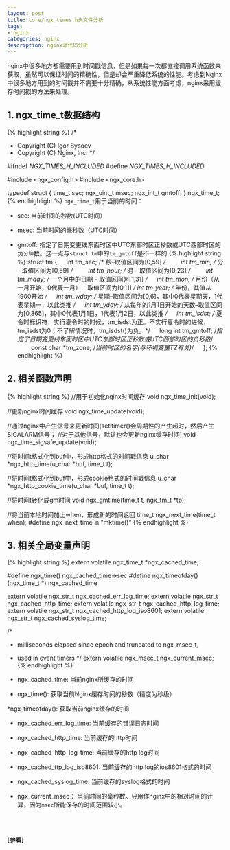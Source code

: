 ```yaml
---
layout: post
title: core/ngx_times.h头文件分析
tags:
- nginx
categories: nginx
description: nginx源代码分析
---
```



nginx中很多地方都需要用到时间戳信息，但是如果每一次都直接调用系统函数来获取，虽然可以保证时间的精确性，但是却会严重降低系统的性能。考虑到Nginx中很多地方用到的时间戳并不需要十分精确，从系统性能方面考虑，nginx采用缓存时间戳的方法来处理。


<!-- more -->

## 1. ngx_time_t数据结构
{% highlight string %}
/*
 * Copyright (C) Igor Sysoev
 * Copyright (C) Nginx, Inc.
 */


#ifndef _NGX_TIMES_H_INCLUDED_
#define _NGX_TIMES_H_INCLUDED_


#include <ngx_config.h>
#include <ngx_core.h>


typedef struct {
    time_t      sec;
    ngx_uint_t  msec;
    ngx_int_t   gmtoff;
} ngx_time_t;
{% endhighlight %}
```ngx_time_t```用于当前的时间：

* sec: 当前时间的秒数(UTC时间）

* msec: 当前时间的毫秒数（UTC时间）

* gmtoff: 指定了日期变更线东面时区中UTC东部时区正秒数或UTC西部时区的负```分钟```数。这一点与```struct tm```中的```tm_gmtoff```是不一样的
{% highlight string %}
struct tm 
{ 　
int tm_sec;		 /* 秒–取值区间为[0,59] */ 　　
int tm_min; 		 /* 分 - 取值区间为[0,59] */ 　　
int tm_hour; 	         /* 时 - 取值区间为[0,23] */ 　　
int tm_mday;		 /* 一个月中的日期 - 取值区间为[1,31] */ 　
int tm_mon;		 /* 月份（从一月开始，0代表一月） - 取值区间为[0,11] */ 
int tm_year; 	         /* 年份，其值从1900开始 */ 　
int tm_wday; 	         /* 星期–取值区间为[0,6]，其中0代表星期天，1代表星期一，以此类推 */ 　
int tm_yday; 	         /* 从每年的1月1日开始的天数–取值区间为[0,365]，其中0代表1月1日，1代表1月2日，以此类推 */ 　
int tm_isdst; 	         /* 夏令时标识符，实行夏令时的时候，tm_isdst为正。不实行夏令时的进候，tm_isdst为0；不了解情况时，tm_isdst()为负。*/ 　
long int tm_gmtoff;	 /*指定了日期变更线东面时区中UTC东部时区正秒数或UTC西部时区的负秒数*/ 　　
const char *tm_zone;     /*当前时区的名字(与环境变量TZ有关)*/ 　
}; 
{% endhighlight %}


## 2. 相关函数声明
{% highlight string %}
//用于初始化nginx时间缓存
void ngx_time_init(void);

//更新nginx时间缓存
void ngx_time_update(void);

//通过nginx中产生信号来更新时间(setitimer()会周期性的产生超时，然后产生SIGALARM信号；
//对于其他信号，默认也会更新nginx缓存时间)
void ngx_time_sigsafe_update(void);

//将时间t格式化到buf中，形成http格式的时间戳信息
u_char *ngx_http_time(u_char *buf, time_t t);


//将时间t格式化到buf中，形成cookie格式的时间戳信息
u_char *ngx_http_cookie_time(u_char *buf, time_t t);

//将时间t转化成gm时间
void ngx_gmtime(time_t t, ngx_tm_t *tp);

//将当前本地时间加上when，形成新的时间返回
time_t ngx_next_time(time_t when);
#define ngx_next_time_n      "mktime()"
{% endhighlight %}


## 3. 相关全局变量声明
{% highlight string %}
extern volatile ngx_time_t  *ngx_cached_time;

#define ngx_time()           ngx_cached_time->sec
#define ngx_timeofday()      (ngx_time_t *) ngx_cached_time

extern volatile ngx_str_t    ngx_cached_err_log_time;
extern volatile ngx_str_t    ngx_cached_http_time;
extern volatile ngx_str_t    ngx_cached_http_log_time;
extern volatile ngx_str_t    ngx_cached_http_log_iso8601;
extern volatile ngx_str_t    ngx_cached_syslog_time;

/*
 * milliseconds elapsed since epoch and truncated to ngx_msec_t,
 * used in event timers
 */
extern volatile ngx_msec_t  ngx_current_msec;
{% endhighlight %}

* ngx_cached_time: 当前nginx所缓存的时间

* ngx_time(): 获取当前Nginx缓存时间的秒数（精度为秒级）

*ngx_timeofday(): 获取当前nginx缓存的时间

* ngx_cached_err_log_time: 当前缓存的错误日志时间

* ngx_cached_http_time: 当前缓存的http时间

* ngx_cached_http_log_time: 当前缓存的http log时间

* ngx_cached_ttp_log_iso8601: 当前缓存的http log的ios8601格式的时间

* ngx_cached_syslog_time: 当前缓存的syslog格式的时间

* ngx_current_msec： 当前时间的毫秒数。只用作nginx中的相对时间的计算，因为```msec```所能保存的时间范围较小。




<br />
<br />

**[参看]**




<br />
<br />
<br />

